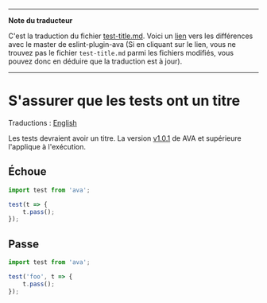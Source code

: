 ___
**Note du traducteur**

C'est la traduction du fichier [test-title.md](https://github.com/avajs/eslint-plugin-ava/blob/master/docs/rules/test-title.md). Voici un [lien](https://github.com/avajs/eslint-plugin-ava/compare/1218892d99dc2b70232b2ddc7b0a7ff0b3f224f4...master#diff-ed02b0af8dd256929d27a1e08192e303) vers les différences avec le master de eslint-plugin-ava (Si en cliquant sur le lien, vous ne trouvez pas le fichier `test-title.md` parmi les fichiers modifiés, vous pouvez donc en déduire que la traduction est à jour).
___
# S'assurer que les tests ont un titre

Traductions : [English](https://github.com/avajs/eslint-plugin-ava/blob/master/docs/rules/test-title.md)

Les tests devraient avoir un titre. La version [v1.0.1](https://github.com/avajs/ava/releases/tag/v1.0.1) de AVA et supérieure l'applique à l'exécution.


## Échoue

```js
import test from 'ava';

test(t => {
	t.pass();
});
```


## Passe

```js
import test from 'ava';

test('foo', t => {
	t.pass();
});
```

